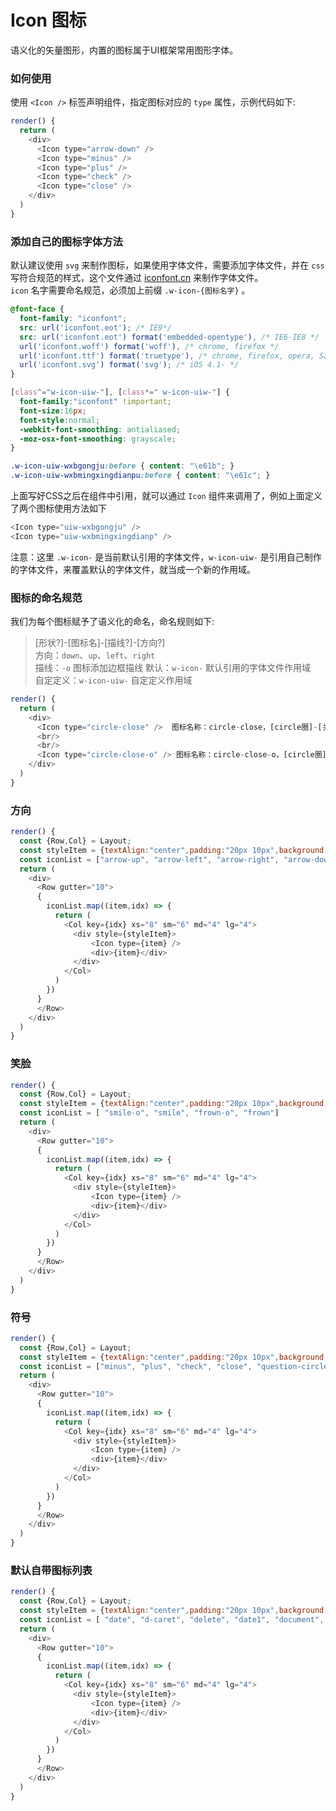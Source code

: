 Icon 图标
===

语义化的矢量图形，内置的图标属于UI框架常用图形字体。

### 如何使用

使用 `<Icon />` 标签声明组件，指定图标对应的 `type` 属性，示例代码如下:

<!--DemoStart--> 
```js
render() {
  return (
    <div>
      <Icon type="arrow-down" />
      <Icon type="minus" />
      <Icon type="plus" />
      <Icon type="check" />
      <Icon type="close" />
    </div>
  )
}
```
<!--End-->

### 添加自己的图标字体方法

默认建议使用 `svg` 来制作图标，如果使用字体文件，需要添加字体文件，并在 `css` 写符合规范的样式，这个文件通过 [iconfont.cn](http://iconfont.cn/) 来制作字体文件。  
`icon` 名字需要命名规范，必须加上前缀 `.w-icon-{图标名字}` 。

```css
@font-face {
  font-family: "iconfont";
  src: url('iconfont.eot'); /* IE9*/
  src: url('iconfont.eot') format('embedded-opentype'), /* IE6-IE8 */
  url('iconfont.woff') format('woff'), /* chrome, firefox */
  url('iconfont.ttf') format('truetype'), /* chrome, firefox, opera, Safari, Android, iOS 4.2+*/
  url('iconfont.svg') format('svg'); /* iOS 4.1- */
}

[class^="w-icon-uiw-"], [class*=" w-icon-uiw-"] {
  font-family:"iconfont" !important;
  font-size:16px;
  font-style:normal;
  -webkit-font-smoothing: antialiased;
  -moz-osx-font-smoothing: grayscale;
}

.w-icon-uiw-wxbgongju:before { content: "\e61b"; }
.w-icon-uiw-wxbmingxingdianpu:before { content: "\e61c"; }
```

上面写好CSS之后在组件中引用，就可以通过 `Icon` 组件来调用了，例如上面定义了两个图标使用方法如下

```js
<Icon type="uiw-wxbgongju" />
<Icon type="uiw-wxbmingxingdianp" />
```

注意：这里 `.w-icon-` 是当前默认引用的字体文件，`w-icon-uiw-` 是引用自己制作的字体文件，来覆盖默认的字体文件，就当成一个新的作用域。

### 图标的命名规范

我们为每个图标赋予了语义化的命名，命名规则如下:

> [形状?]-[图标名]-[描线?]-[方向?]  
> 方向：`down`、`up`、`left`、`right`  
> 描线：`-o` 图标添加边框描线
> 默认：`w-icon-` 默认引用的字体文件作用域  
> 自定定义：`w-icon-uiw-` 自定定义作用域  

<!--DemoStart--> 
```js
render() {
  return (
    <div>
      <Icon type="circle-close" />  图标名称：circle-close，[circle圈]-[关闭close]
      <br/>
      <br/>
      <Icon type="circle-close-o" /> 图标名称：circle-close-o，[circle圈]-[关闭close]-[o描线]
    </div>
  )
}
```
<!--End-->


### 方向

<!--DemoStart--> 
```js
render() {
  const {Row,Col} = Layout;
  const styleItem = {textAlign:"center",padding:"20px 10px",background: "#f4f4f4",marginBottom:"10px"};
  const iconList = ["arrow-up", "arrow-left", "arrow-right", "arrow-down", "caret-bottom",  "caret-left", "caret-top", "caret-right","d-arrow-left", "d-arrow-right"]
  return (
    <div>
      <Row gutter="10">
      {
        iconList.map((item,idx) => {
          return (
            <Col key={idx} xs="8" sm="6" md="4" lg="4">
              <div style={styleItem}>
                  <Icon type={item} />
                  <div>{item}</div>
              </div>
            </Col>
          )
        }) 
      }
      </Row>
    </div>
  )
}
```
<!--End-->

### 笑脸

<!--DemoStart--> 
```js
render() {
  const {Row,Col} = Layout;
  const styleItem = {textAlign:"center",padding:"20px 10px",background: "#f4f4f4",marginBottom:"10px"};
  const iconList = [ "smile-o", "smile", "frown-o", "frown"]
  return (
    <div>
      <Row gutter="10">
      {
        iconList.map((item,idx) => {
          return (
            <Col key={idx} xs="8" sm="6" md="4" lg="4">
              <div style={styleItem}>
                  <Icon type={item} />
                  <div>{item}</div>
              </div>
            </Col>
          )
        }) 
      }
      </Row>
    </div>
  )
}
```
<!--End-->

### 符号

<!--DemoStart--> 
```js
render() {
  const {Row,Col} = Layout;
  const styleItem = {textAlign:"center",padding:"20px 10px",background: "#f4f4f4",marginBottom:"10px"};
  const iconList = ["minus", "plus", "check", "close", "question-circle-o", "question-circle", "circle-check-o", "circle-check", "circle-close-o", "circle-close", "information-o", "information","asterisk", "copyright",]
  return (
    <div>
      <Row gutter="10">
      {
        iconList.map((item,idx) => {
          return (
            <Col key={idx} xs="8" sm="6" md="4" lg="4">
              <div style={styleItem}>
                  <Icon type={item} />
                  <div>{item}</div>
              </div>
            </Col>
          )
        }) 
      }
      </Row>
    </div>
  )
}
```
<!--End-->

### 默认自带图标列表

<!--DemoStart--> 
```js
render() {
  const {Row,Col} = Layout;
  const styleItem = {textAlign:"center",padding:"20px 10px",background: "#f4f4f4",marginBottom:"10px"};
  const iconList = [ "date", "d-caret", "delete", "date1", "document", "download", "cloud-download", "heart-off", "heart-on", "menu", "loading", "edit", "filter", "lock", "message-o", "more", "message", "picture", "paper-clip", "pay", "search", "share", "setting", "setting-o", "star-off", "star-on", "time", "upload", "upload1", "user", "verification", "unlock", "view", "warning", "warning-o"]
  return (
    <div>
      <Row gutter="10">
      {
        iconList.map((item,idx) => {
          return (
            <Col key={idx} xs="8" sm="6" md="4" lg="4">
              <div style={styleItem}>
                  <Icon type={item} />
                  <div>{item}</div>
              </div>
            </Col>
          )
        }) 
      }
      </Row>
    </div>
  )
}
```
<!--End-->
